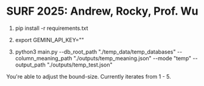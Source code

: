 # SURF 2025: Andrew, Rocky, Prof. Wu

1. pip install -r requirements.txt

2. export GEMINI_API_KEY=""

3. python3 main.py --db_root_path "./temp_data/temp_databases" --column_meaning_path "./outputs/temp_meaning.json" --mode "temp" --output_path "./outputs/temp_test.json"

You're able to adjust the bound-size. Currently iterates from 1 - 5.
